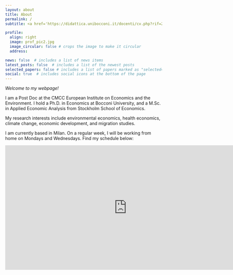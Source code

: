 ```yaml
---
layout: about
title: About
permalink: /
subtitle: <a href='https://didattica.unibocconi.it/docenti/cv.php?rif=236473'>Bocconi University - Department of Economics</a>.

profile:
  align: right
  image: prof_pic2.jpg
  image_circular: false # crops the image to make it circular
  address:

news: false  # includes a list of news items
latest_posts: false  # includes a list of the newest posts
selected_papers: false # includes a list of papers marked as "selected={true}"
social: true  # includes social icons at the bottom of the page
---
```


<!-- Google tag (gtag.js) -->
<script async src="https://www.googletagmanager.com/gtag/js?id=G-V4SJYKK7D6"></script>
<script>
  window.dataLayer = window.dataLayer || [];
  function gtag(){dataLayer.push(arguments);}
  gtag('js', new Date());

  gtag('config', 'G-V4SJYKK7D6');
</script>

*Welcome to my webpage!*

I am a Post Doc at the CMCC European Institute on Economics and the Environment. I hold a Ph.D. in Economics at Bocconi University, and a M.Sc. in Applied Economic Analysis from Stockholm School of Economics.

My research interests include environmental economics, health economics, climate change, economic development, and migration studies.

I am currently based in Milan. On a regular week, I will be working from home on Mondays and Wednesdays. Find my schedule below:

<iframe src="https://calendar.google.com/calendar/embed?height=400&wkst=2&ctz=Europe%2FRome&bgcolor=%23ffffff&showPrint=0&showDate=0&showTitle=0&showTabs=0&showCalendars=0&showTz=0&src=MDMyMDZlNTQxYzMzZTc4ZTkzMWI0ZGZhZTFjNDcwNDc2YWFjN2Q4NTIzNDg3NjdjOWUyMzdkMzg3OWMxMWMzM0Bncm91cC5jYWxlbmRhci5nb29nbGUuY29t&src=MzAyMTk0NjhjNTdkNDRiYjVhNzExOGVmMjIzOTYzYjUyZjUwMGM4MjI0ZWZmMmNiYmUzODIwNTMyZjRkNmM2MkBncm91cC5jYWxlbmRhci5nb29nbGUuY29t&src=YmQ4OTY2ZjRkZDhhN2I2MjI1Y2JkYWMyNzlkOGIyMjdiYmEyZjcwMThlMmZkYmUyZjQwMGMwMmU5MDc3YjBkM0Bncm91cC5jYWxlbmRhci5nb29nbGUuY29t&src=MGRlOGNiMjU4ZTQwMzMzZTI0OWU1MmViMDNiODUzYjc2ZGRlODcyYzkwZTQwN2IwNDM1NDk4NTQ1YTUzZTA5MkBncm91cC5jYWxlbmRhci5nb29nbGUuY29t&src=Mzc3OThiZDYzMjA1YTVhOWRkYzViMjA1ZGRkZDIzOGE0YTkxNDkwZTBkNmJjZGRiM2JiY2I5ZjZhYTBlYWMzZkBncm91cC5jYWxlbmRhci5nb29nbGUuY29t&color=%23F6BF26&color=%230B8043&color=%230cc2b6&color=%238E24AA&color=%23E67C73" style="border-width:0" width="780" height="400" frameborder="0" scrolling="no"></iframe>
